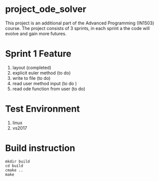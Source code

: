 # project_ode_solver

This project is an additional part of the Advanced Programming (IN1503) course. The project consists of 3 sprints, in each sprint a the code will evolve and gain more futures.


# Sprint 1 Feature
1. layout (completed)
2. explicit euler method (to do)
3. write to file (to do)
4. read user method input (to do )
5. read ode function from user (to do)

# Test Environment
1. linux
2. vs2017

# Build instruction
```
mkdir build
cd build
cmake ..
make
```



